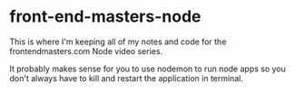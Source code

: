 # front-end-masters-node

This is where I'm keeping all of my notes and code for the frontendmasters.com Node video series.

It probably makes sense for you to use nodemon to run node apps so you don't always have to kill and restart the application in terminal.